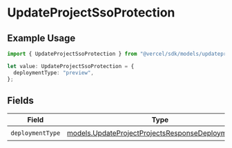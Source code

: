 # UpdateProjectSsoProtection

## Example Usage

```typescript
import { UpdateProjectSsoProtection } from "@vercel/sdk/models/updateprojectop.js";

let value: UpdateProjectSsoProtection = {
  deploymentType: "preview",
};
```

## Fields

| Field                                                                                                          | Type                                                                                                           | Required                                                                                                       | Description                                                                                                    |
| -------------------------------------------------------------------------------------------------------------- | -------------------------------------------------------------------------------------------------------------- | -------------------------------------------------------------------------------------------------------------- | -------------------------------------------------------------------------------------------------------------- |
| `deploymentType`                                                                                               | [models.UpdateProjectProjectsResponseDeploymentType](../models/updateprojectprojectsresponsedeploymenttype.md) | :heavy_check_mark:                                                                                             | N/A                                                                                                            |